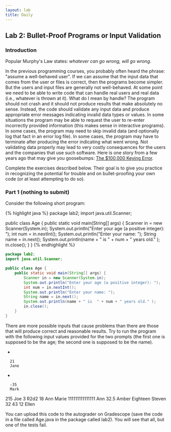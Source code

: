 ```yaml
---
layout: lab
title: Daily
---
```



## Lab 2: Bullet-Proof Programs or Input Validation

### Introduction

Popular Murphy's Law states: _whatever can go wrong, will go wrong_.

In the previous programming courses, you probably often heard the phrase: "assume a well-behaved user".
If we can assume that the input data that comes from the user or files is correct, then the programs become simpler.
But the users and input files are generally not well-behaved. At some point we need to be able  to write code that can handle real users and real data (i.e., whatever is thrown at it).
What do I mean by handle?
The program should not crash and it should not produce results that make absolutely no sense. Instead, the code should validate any input data and produce appropriate error messages indicating invalid data types or values.
In some situations the program may be able to request the user to re-enter incorrectly provided information (this makes sense in interactive programs).
In some cases, the program may need to skip invalid data (and optionally log that fact in an error log file).
In some cases, the program may have to terminate after producing the error indicating what went wrong.
Not validating data properly may lead to very costly consequences for the users and the companies that use such software. Here is one story from a few years ago that may give you goosebumps: [The $100,000 Keying Error](http://ieeexplore.ieee.org/document/4488265/).

Complete the exercises  described below.  Their goal is to give you practice
in recognizing the potential for trouble and on bullet-proofing your own code
(or at least attempting to do so).

### Part 1 (nothing to submit)
Consider the following short program:

{% highlight java %}
package lab2;
import java.util.Scanner;

public class Age {
    public static void main(String[] args) {
        Scanner in = new Scanner(System.in);
        System.out.println("Enter your age (a positive integer): ");
        int num = in.nextInt();
        System.out.println("Enter your name: ");
        String name = in.next();
        System.out.println(name + " is  " + num + " years old." );
        in.close();
    }
}
{% endhighlight %}

```java
package lab2;
import java.util.Scanner;

public class Age {
    public static void main(String[] args) {
        Scanner in = new Scanner(System.in);
        System.out.println("Enter your age (a positive integer): ");
        int num = in.nextInt();
        System.out.println("Enter your name: ");
        String name = in.next();
        System.out.println(name + " is  " + num + " years old." );
        in.close();
    }
}
```

There are more possible inputs that cause problems than there are those that will
produce correct and reasonable results.
Try to run the program with the following input values provided for the
two prompts (the first one is supposed to be the age; the second one is supposed to be the name).

- &nbsp;
```
  21
  Jane
```
- &nbsp;
```
  -35
  Mark
```

215
    Joe
3
    R2d2
18
    Ann Marie
111111111111111
    Ann
32.5
    Amber
Eighteen
    Steven
32 43 12
    Ellen


You can upload this code to the autograder on Gradescope
(save the code in a file called Age.java in the package called lab2).
You will see that all, but one of the tests fail.
